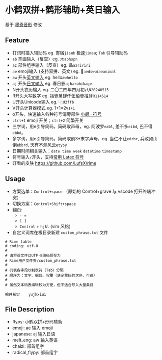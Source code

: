 # 小鹤双拼+鹤形辅助+英日输入

基于 [墨奇音形](https://github.com/gaboolic/rime-shuangpin-fuzhuma) 修改

## Feature

- 打词时插入辅助码 eg. 寄宿`jisub` 极速`jimsu`; `Tab` 引导辅助码
- `ab` 笔画输入（反查）eg. 木`abhspn`
- `az` 部件组字输入（反查）eg. 晶`azririri`
- `ae` emoji输入 (支持双拼、英文) eg. 🐧`aedswu`/`aeanimal`
- `aw` 开头[英文输入](https://github.com/tumuyan/rime-melt) eg. hello`awhello`
- `aj` 开头[日文输入](https://github.com/gkovacs/rime-japanese) eg. 春日影`ajharuhikage` 
- N开头农历输入 eg. 二〇二四年四月初八`N20240515`
- R开头大写数字 eg. 拾壹萬肆仟伍佰壹拾肆`R114514`
- U开头Unicode输入 eg. ⿻`U2ffb`
- V开头计算器模式 eg. 1+1=2`V1+1`
- o开头，快速输入各种符号偏旁部件 [小鹤 · 符号](https://flypy.cc/#/fh)
- `ctrl+1` emoji 开关；`ctrl+2` 简繁开关
- 三字词，用e引导简码，简码取声母，eg. 阿波罗`eabl`, 差不多`eibd`, 巴不得`ebbd`。
- 多字词，用e引导简码，简码取前3+末字声母，eg. 当仁不让`edrbr`, 兵败如山倒`ebbrd`, 天有不测风云`etyby`
- 日期时间相关输入：`date time week` `datetime` `timestamp`
- 符号输入`/`开头，支持[常用 Latex 符号](https://github.com/wklchris/Rime-latex-symbols) 
- 好看的皮肤 https://github.com/LufsX/rime

## Usage

- 方案选单：`Control+space` （原始的 Control+grave 与 vscode 打开终端冲突）
- 切换方案：`Control+Shift+space`
- 翻页: 
  - `- =`
  - `[ ]`
  - `Control` + `hjkl` (vim 风格)
- 自定义词库在根目录新建 `custom_phrase.txt` 文件

```
# Rime table
# coding: utf-8
#
# 请将该文件以UTF-8编码保存为
# Rime用户文件夹/custom_phrase.txt
#
# 码表各字段以制表符（Tab）分隔
# 顺序为：文字、编码、权重（决定重码的次序、可选）
#
# 虽然文本码表编辑较为方便，但不适合导入大量条目

榆井希实	yujkxiui
```

## File Description

- flypy: 小鹤双拼+形码辅助
- emoji: ae 输入 emoji
- japanese: aj 输入日语
- melt_eng: aw 输入英语
- chaizi: 部首组字
- radical_flypy: 部首组字
